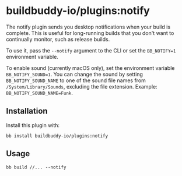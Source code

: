 # buildbuddy-io/plugins:notify

The notify plugin sends you desktop notifications when your build is
complete. This is useful for long-running builds that you don't want to
continually monitor, such as release builds.

To use it, pass the `--notify` argument to the CLI or set the `BB_NOTIFY=1`
environment variable.

To enable sound (currently macOS only), set the environment variable
`BB_NOTIFY_SOUND=1`. You can change the sound by setting
`BB_NOTIFY_SOUND_NAME` to one of the sound file names from
`/System/Library/Sounds`, excluding the file extension. Example:
`BB_NOTIFY_SOUND_NAME=Funk`.

## Installation

Install this plugin with:

```
bb install buildbuddy-io/plugins:notify
```

## Usage

```
bb build //... --notify
```
